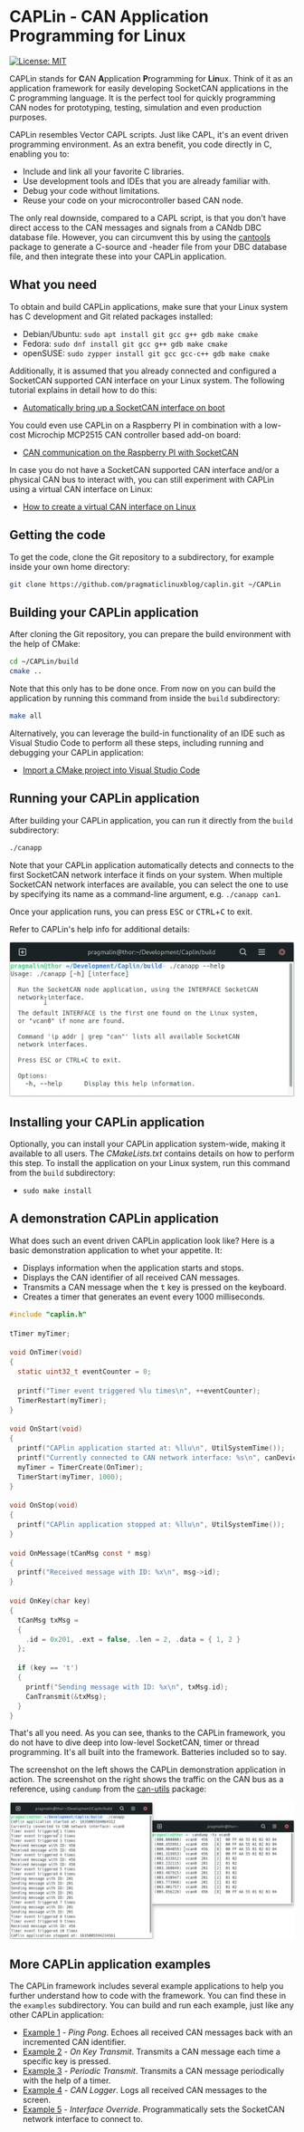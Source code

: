 # CAPLin - CAN Application Programming for Linux
[![License: MIT](https://img.shields.io/badge/License-MIT-yellow.svg)](https://opensource.org/licenses/MIT)

CAPLin stands for **C**AN **A**pplication **P**rogramming for **Lin**ux. Think of it as an application framework for easily developing SocketCAN applications in the C programming language. It is the perfect tool for quickly programming CAN nodes for prototyping, testing, simulation and even production purposes. 

CAPLin resembles Vector CAPL scripts. Just like CAPL, it's an event driven programming environment. As an extra benefit, you code directly in C, enabling you to:

* Include and link all your favorite C libraries.
* Use development tools and IDEs that you are already familiar with.
* Debug your code without limitations.
* Reuse your code on your microcontroller based CAN node.

The only real downside, compared to a CAPL script, is that you don't have direct access to the CAN messages and signals from a CANdb DBC database file. However, you can circumvent this by using the [cantools](https://cantools.readthedocs.io/en/latest/#the-generate-c-source-subcommand) package to generate a C-source and -header file from your DBC database file, and then integrate these into your CAPLin application.

## What you need

To obtain and build CAPLin applications, make sure that your Linux system has C development and Git related packages installed:

- Debian/Ubuntu: `sudo apt install git gcc g++ gdb make cmake`
- Fedora: `sudo dnf install git gcc g++ gdb make cmake`
- openSUSE: `sudo zypper install git gcc gcc-c++ gdb make cmake`

Additionally, it is assumed that you already connected and configured a SocketCAN supported CAN interface on your Linux system. The following tutorial explains in detail how to do this:

* [Automatically bring up a SocketCAN interface on boot](https://www.pragmaticlinux.com/2021/07/automatically-bring-up-a-socketcan-interface-on-boot/)

You could even use CAPLin on a Raspberry PI in combination with a low-cost Microchip MCP2515 CAN controller based add-on board:

* [CAN communication on the Raspberry PI with SocketCAN](https://www.pragmaticlinux.com/2021/10/can-communication-on-the-raspberry-pi-with-socketcan/)

In case you do not have a SocketCAN supported CAN interface and/or a physical CAN bus to interact with, you can still experiment with CAPLin using a virtual CAN interface on Linux:

* [How to create a virtual CAN interface on Linux](https://www.pragmaticlinux.com/2021/10/how-to-create-a-virtual-can-interface-on-linux/)

## Getting the code

To get the code, clone the Git repository to a subdirectory, for example inside your own home directory:

```bash
git clone https://github.com/pragmaticlinuxblog/caplin.git ~/CAPLin
```

## Building your CAPLin application

After cloning the Git repository, you can prepare the build environment with the help of CMake:

```bash
cd ~/CAPLin/build
cmake ..
```

Note that this only has to be done once. From now on you can build the application by running this command from inside the `build` subdirectory:

```bash
make all
```

Alternatively, you can leverage the build-in functionality of an IDE such as Visual Studio Code to perform all these steps, including running and debugging your CAPLin application:

* [Import a CMake project into Visual Studio Code](https://www.pragmaticlinux.com/2021/07/import-a-cmake-project-into-visual-studio-code/)

## Running your CAPLin application

After building your CAPLin application, you can run it directly from the `build` subdirectory:

```bash
./canapp
```

Note that your CAPLin application automatically detects and connects to the first SocketCAN network interface it finds on your system. When multiple SocketCAN network interfaces are available, you can select the one to use by specifying its name as a command-line argument, e.g. `./canapp can1`. 

Once your application runs, you can press <kbd>ESC</kbd> or <kbd>CTRL</kbd>+<kbd>C</kbd> to exit. 

Refer to CAPLin's help info for additional details:

![](docs/images/caplin_help.png)

## Installing your CAPLin application

Optionally, you can install your CAPLin application system-wide, making it available to all users. The *CMakeLists.txt* contains details on how to perform this step. To install the application on your Linux system, run this command from the `build` subdirectory:

- `sudo make install`

## A demonstration CAPLin application

What does such an event driven CAPLin application look like? Here is a basic demonstration application to whet your appetite. It:

* Displays information when the application starts and stops.
* Displays the CAN identifier of all received CAN messages.
* Transmits a CAN message when the <kbd>t</kbd> key is pressed on the keyboard.
* Creates a timer that generates an event every 1000 milliseconds.

```c
#include "caplin.h"

tTimer myTimer;

void OnTimer(void)
{
  static uint32_t eventCounter = 0;

  printf("Timer event triggered %lu times\n", ++eventCounter);
  TimerRestart(myTimer);
}

void OnStart(void)
{
  printf("CAPlin application started at: %llu\n", UtilSystemTime());
  printf("Currently connected to CAN network interface: %s\n", canDevice);
  myTimer = TimerCreate(OnTimer);
  TimerStart(myTimer, 1000);
}

void OnStop(void)
{
  printf("CAPlin application stopped at: %llu\n", UtilSystemTime());
} 

void OnMessage(tCanMsg const * msg)
{
  printf("Received message with ID: %x\n", msg->id);
}

void OnKey(char key)
{
  tCanMsg txMsg = 
  {
    .id = 0x201, .ext = false, .len = 2, .data = { 1, 2 }
  };

  if (key == 't')
  {
    printf("Sending message with ID: %x\n", txMsg.id);
    CanTransmit(&txMsg);
  }
}
```

That's all you need. As you can see, thanks to the CAPLin framework, you do not have to dive deep into low-level SocketCAN, timer or thread programming. It's all built into the framework. Batteries included so to say.

The screenshot on the left shows the CAPLin demonstration application in action. The screenshot on the right shows the traffic on the CAN bus as a reference, using `candump` from the [can-utils](https://github.com/linux-can/can-utils) package:

![](docs/images/caplin_demo_app.png)

## More CAPLin application examples

The CAPLin framework includes several example applications to help you further understand how to code with the framework. You can find these in the `examples` subdirectory. You can build and run each example, just like any other CAPLin application:

* <u>Example 1</u> - *Ping Pong*. Echoes all received CAN messages back with an incremented CAN identifier.
* <u>Example 2</u> - *On Key Transmit*. Transmits a CAN message each time a specific key is pressed.
* <u>Example 3</u> - *Periodic Transmit*. Transmits a CAN message periodically with the help of a timer.
* <u>Example 4</u> - *CAN Logger*. Logs all received CAN messages to the screen.
* <u>Example 5</u> - *Interface Override*. Programmatically sets the SocketCAN network interface to connect to.

